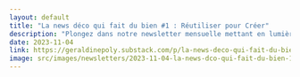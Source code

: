 ```yaml
---
layout: default
title: "La news déco qui fait du bien #1 : Réutiliser pour Créer"
description: "Plongez dans notre newsletter mensuelle mettant en lumière la collaboration éco-créative avec la designer Sonia Laudet. Explorez la tendance du recyclage décoratif, des astuces pour une illumination optimale à l'approche de l'hiver, et une célébration de l'art durable."
date: 2023-11-04
link: https://geraldinepoly.substack.com/p/la-news-deco-qui-fait-du-bien-1-reutiliser
image: src/images/newsletters/2023-11-04-la-news-dco-qui-fait-du-bien-1-rutiliser-pour-crer.jpg
---
```

